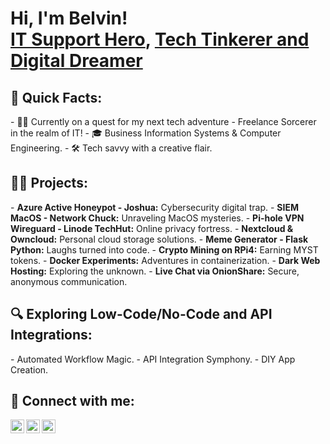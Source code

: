 <h1>Hi, I'm Belvin! <br/><a href="https://github.com/belvin92">IT Support Hero</a>, <a href="https://www.linkedin.com/in/belvin/">Tech Tinkerer and Digital Dreamer</a></h1>

<h2>🚀 Quick Facts:</h2>
- 👨‍💻 Currently on a quest for my next tech adventure - Freelance Sorcerer in the realm of IT!
- 🎓 Business Information Systems & Computer Engineering.
- 🛠️ Tech savvy with a creative flair.

<h2>👨‍💻 Projects:</h2>
- <b>Azure Active Honeypot - Joshua:</b> Cybersecurity digital trap.
- <b>SIEM MacOS - Network Chuck:</b> Unraveling MacOS mysteries.
- <b>Pi-hole VPN Wireguard - Linode TechHut:</b> Online privacy fortress.
- <b>Nextcloud & Owncloud:</b> Personal cloud storage solutions.
- <b>Meme Generator - Flask Python:</b> Laughs turned into code.
- <b>Crypto Mining on RPi4:</b> Earning MYST tokens.
- <b>Docker Experiments:</b> Adventures in containerization.
- <b>Dark Web Hosting:</b> Exploring the unknown.
- <b>Live Chat via OnionShare:</b> Secure, anonymous communication.

<h2>🔍 Exploring Low-Code/No-Code and API Integrations:</h2>
- Automated Workflow Magic.
- API Integration Symphony.
- DIY App Creation.

<h2> 🤳 Connect with me:</h2>

[<img align="left" alt="Belvin | YouTube" width="22px" src="https://cdn.jsdelivr.net/npm/simple-icons@v3/icons/youtube.svg" />][youtube]
[<img align="left" alt="Belvin | Twitter" width="22px" src="https://cdn.jsdelivr.net/npm/simple-icons@v3/icons/twitter.svg" />][twitter]
[<img align="left" alt="Belvin | LinkedIn" width="22px" src="https://cdn.jsdelivr.net/npm/simple-icons@v3/icons/linkedin.svg" />][linkedin]


[twitter]: https://twitter.com/belvynLFC
[youtube]: https://www.youtube.com/@LiverpoolFC
[linkedin]: https://linkedin.com/in/belvin/


<!--
**belvin92/belvin92** is a ✨ _special_ ✨ repository because its `README.md` (this file) appears on your GitHub profile.

Here are some ideas to get you started:
- 🔭 I’m currently working on ...
- 🌱 I’m currently learning ...
- 👯 I’m looking to collaborate on ...
- 🤔 I’m looking for help with ...
- 💬 Ask me about ...
- 📫 How to reach me: ...
- 😄 Pronouns: ...
- ⚡ Fun fact: ...
-->
